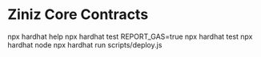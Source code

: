# Ziniz Core Contracts


npx hardhat help
npx hardhat test
REPORT_GAS=true npx hardhat test
npx hardhat node
npx hardhat run scripts/deploy.js

